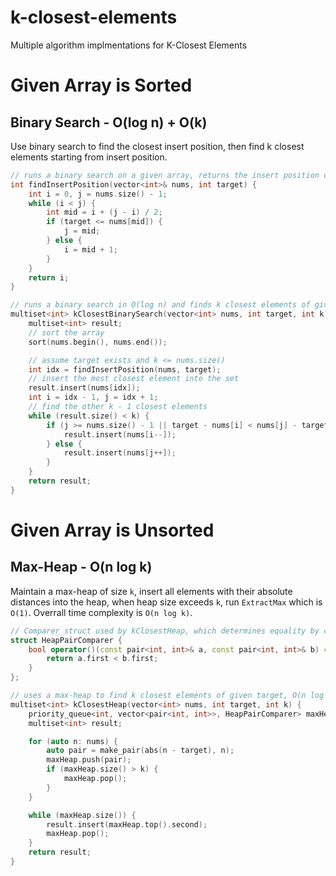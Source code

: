 # k-closest-elements
Multiple algorithm implmentations for K-Closest Elements

# Given Array is Sorted
## Binary Search - O(log n) + O(k)
Use binary search to find the closest insert position, then find k closest elements starting from insert position.
```cpp
// runs a binary search on a given array, returns the insert position of a given integer
int findInsertPosition(vector<int>& nums, int target) {
    int i = 0, j = nums.size() - 1;
    while (i < j) {
        int mid = i + (j - i) / 2;
        if (target <= nums[mid]) {
            j = mid;
        } else {
            i = mid + 1;
        }
    }
    return i;
}

// runs a binary search in O(log n) and finds k closest elements of given target in O(k).
multiset<int> kClosestBinarySearch(vector<int> nums, int target, int k) {
    multiset<int> result;
    // sort the array
    sort(nums.begin(), nums.end());

    // assume target exists and k <= nums.size()
    int idx = findInsertPosition(nums, target);
    // insert the most closest element into the set
    result.insert(nums[idx]);
    int i = idx - 1, j = idx + 1;
    // find the other k - 1 closest elements
    while (result.size() < k) {
        if (j >= nums.size() - 1 || target - nums[i] < nums[j] - target) {
            result.insert(nums[i--]);
        } else {
            result.insert(nums[j++]);
        }
    }
    return result;
}
```

# Given Array is Unsorted
## Max-Heap - O(n log k)
Maintain a max-heap of size `k`, insert all elements with their absolute distances into the heap, when heap size exceeds `k`, run `ExtractMax` which is `O(1)`. Overrall time complexity is `O(n log k)`.

```cpp
// Comparer struct used by kClosestHeap, which determines equality by comparing pair<int, int>.first.
struct HeapPairComparer {
    bool operator()(const pair<int, int>& a, const pair<int, int>& b) const {
        return a.first < b.first;
    }
};

// uses a max-heap to find k closest elements of given target, O(n log k).
multiset<int> kClosestHeap(vector<int> nums, int target, int k) {
    priority_queue<int, vector<pair<int, int>>, HeapPairComparer> maxHeap;
    multiset<int> result;

    for (auto n: nums) {
        auto pair = make_pair(abs(n - target), n);
        maxHeap.push(pair);
        if (maxHeap.size() > k) {
            maxHeap.pop();
        }
    }

    while (maxHeap.size()) {
        result.insert(maxHeap.top().second);
        maxHeap.pop();
    }
    return result;
}
```
